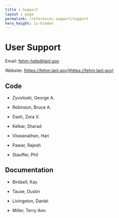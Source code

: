 ```yaml
---
title : Support
layout : page
permalink: /references-support/support
hero_height: is-hidden
---
```


# User Support


Email: fehm-help@lanl.gov

Website: [https://fehm.lanl.gov](https://fehm.lanl.gov)


## Code


* Zyvoloski, George A.

* Robinson, Bruce A.

* Dash, Zora V.

* Kelkar, Sharad

* Viswanathan, Hari

* Pawar, Rajesh

* Stauffer, Phil



## Documentation


* Birdsell, Kay

* Tauxe, Dustin

* Livingston, Daniel

* Miller, Terry Ann